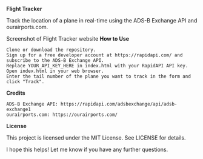 **Flight Tracker**

Track the location of a plane in real-time using the ADS-B Exchange API and ourairports.com.

Screenshot of Flight Tracker website
**How to Use**

    Clone or download the repository.
    Sign up for a free developer account at https://rapidapi.com/ and subscribe to the ADS-B Exchange API.
    Replace YOUR_API_KEY_HERE in index.html with your RapidAPI API key.
    Open index.html in your web browser.
    Enter the tail number of the plane you want to track in the form and click "Track".

**Credits**

    ADS-B Exchange API: https://rapidapi.com/adsbexchange/api/adsb-exchange1
    ourairports.com: https://ourairports.com/
    
**License**

This project is licensed under the MIT License. See LICENSE for details.

I hope this helps! Let me know if you have any further questions.